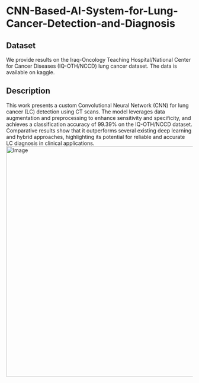# CNN-Based-AI-System-for-Lung-Cancer-Detection-and-Diagnosis
## Dataset
We provide results on the Iraq-Oncology Teaching Hospital/National Center for Cancer Diseases (IQ-OTH/NCCD) lung cancer dataset. The data is available on kaggle.   
## Description
This work presents a custom Convolutional Neural Network (CNN) for lung cancer (LC) detection using CT scans. The model leverages data augmentation and preprocessing to enhance sensitivity and specificity, and achieves a classification accuracy of 99.39% on the IQ-OTH/NCCD dataset. Comparative results show that it outperforms several existing deep learning and hybrid approaches, highlighting its potential for reliable and accurate LC diagnosis in clinical applications.
<img width="1126" height="621" alt="Image" src="https://github.com/user-attachments/assets/aa31c9a6-63f4-4785-81cd-5da539cc9994" />

